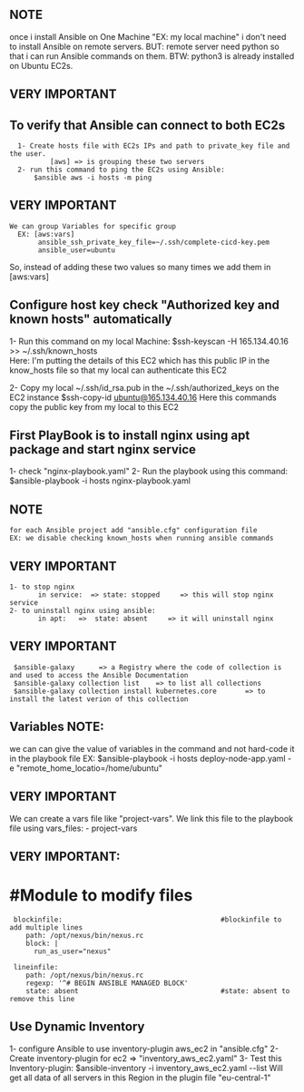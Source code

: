## NOTE
   once i install Ansible on One Machine "EX: my local machine" i don't need to install Ansible on remote servers.
   BUT: remote server need python so that i can run Ansible commands on them.
   BTW: python3 is already installed on Ubuntu EC2s.

## VERY IMPORTANT
   ## To verify that Ansible can connect to both EC2s
      1- Create hosts file with EC2s IPs and path to private_key file and the user.
              [aws] => is grouping these two servers
      2- run this command to ping the EC2s using Ansible:
          $ansible aws -i hosts -m ping

## VERY IMPORTANT
    We can group Variables for specific group
      EX: [aws:vars]
           ansible_ssh_private_key_file=~/.ssh/complete-cicd-key.pem
           ansible_user=ubuntu

   So, instead of adding these two values so many times we add them in [aws:vars]


## Configure host key check "Authorized key and known hosts" automatically
   1- Run this command on my local Machine:
          $ssh-keyscan -H 165.134.40.16 >> ~/.ssh/known_hosts     
      Here: I'm putting the details of this EC2 which has this public IP in the know_hosts file so that my local can authenticate this EC2
   
   2- Copy my local ~/.ssh/id_rsa.pub in the ~/.ssh/authorized_keys on the EC2 instance
        $ssh-copy-id ubuntu@165.134.40.16
      Here this commands copy the public key from my local to this EC2

## First PlayBook is to install nginx using apt package and start nginx service
   1- check "nginx-playbook.yaml"
   2- Run the playbook using this command:
        $ansible-playbook -i hosts nginx-playbook.yaml


## NOTE
    for each Ansible project add "ansible.cfg" configuration file
    EX: we disable checking known_hosts when running ansible commands


## VERY IMPORTANT
    1- to stop nginx
           in service:  => state: stopped     => this will stop nginx service 
    2- to uninstall nginx using ansible:
           in apt:   =>  state: absent     => it will uninstall nginx

## VERY IMPORTANT
     $ansible-galaxy      => a Registry where the code of collection is and used to access the Ansible Documentation
     $ansible-galaxy collection list    => to list all collections
     $ansible-galaxy collection install kubernetes.core       => to install the latest verion of this collection

## ####################################################################################################################################

## Variables NOTE:
   we can can give the value of variables in the command and not hard-code it in the playbook file
   EX:
      $ansible-playbook -i hosts deploy-node-app.yaml -e "remote_home_locatio=/home/ubuntu"
## VERY IMPORTANT
   We can create a vars file like "project-vars".
   We link this file to the playbook file using 
        vars_files:
           - project-vars



## ####################################################################################################################################
## VERY IMPORTANT:
  # #Module to modify files 
     blockinfile:                                       #blockinfile to add multiple lines
        path: /opt/nexus/bin/nexus.rc
        block: |
          run_as_user="nexus"

     lineinfile:
        path: /opt/nexus/bin/nexus.rc
        regexp: '^# BEGIN ANSIBLE MANAGED BLOCK'
        state: absent                                   #state: absent to remove this line


## #################################################################################################################################

## Use Dynamic Inventory
   1- configure Ansible to use inventory-plugin aws_ec2 in "ansible.cfg"
   2- Create inventory-plugin for ec2 => "inventory_aws_ec2.yaml"
   3- Test this Inventory-plugin:
       $ansible-inventory -i inventory_aws_ec2.yaml --list
          Will get all data of all servers in this Region in the plugin file "eu-central-1"